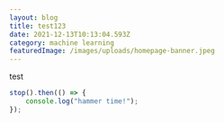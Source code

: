 ```yaml
---
layout: blog
title: test123
date: 2021-12-13T10:13:04.593Z
category: machine learning
featuredImage: /images/uploads/homepage-banner.jpeg
---
```


test

```js
stop().then(() => {
	console.log("hammer time!");
});
```
